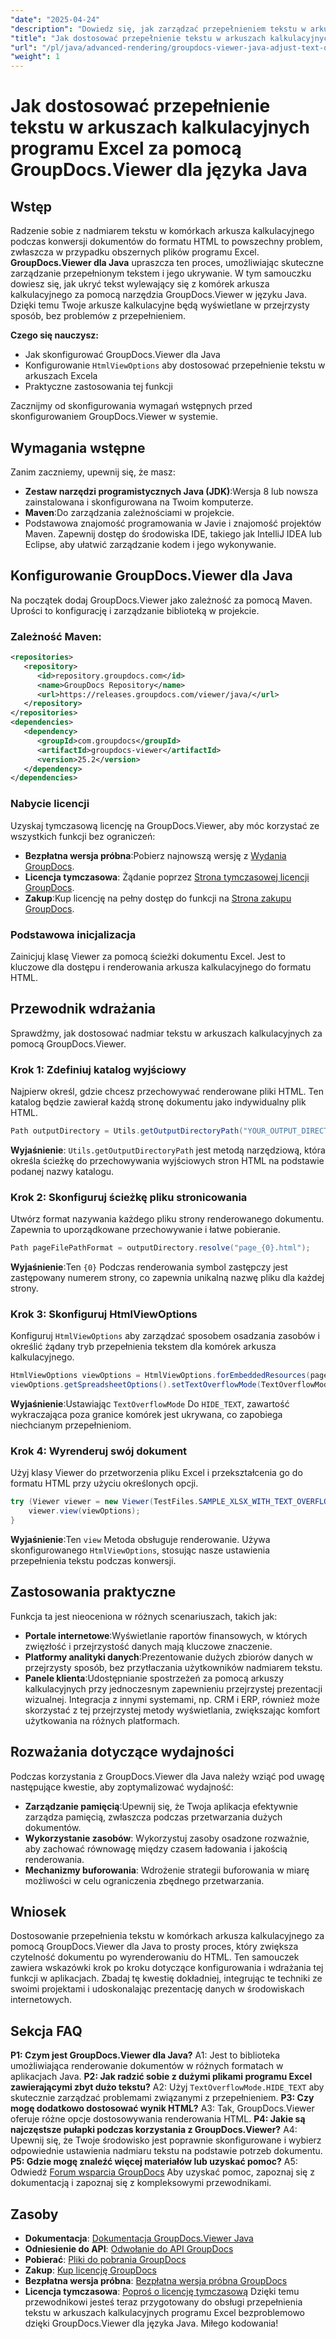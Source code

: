 ```yaml
---
"date": "2025-04-24"
"description": "Dowiedz się, jak zarządzać przepełnieniem tekstu w arkuszach kalkulacyjnych programu Excel za pomocą GroupDocs.Viewer dla języka Java. Ten przewodnik zawiera instrukcje krok po kroku i najlepsze praktyki."
"title": "Jak dostosować przepełnienie tekstu w arkuszach kalkulacyjnych programu Excel za pomocą GroupDocs.Viewer dla języka Java"
"url": "/pl/java/advanced-rendering/groupdocs-viewer-java-adjust-text-overflow-spreadsheets/"
"weight": 1
---
```


# Jak dostosować przepełnienie tekstu w arkuszach kalkulacyjnych programu Excel za pomocą GroupDocs.Viewer dla języka Java
## Wstęp
Radzenie sobie z nadmiarem tekstu w komórkach arkusza kalkulacyjnego podczas konwersji dokumentów do formatu HTML to powszechny problem, zwłaszcza w przypadku obszernych plików programu Excel. **GroupDocs.Viewer dla Java** upraszcza ten proces, umożliwiając skuteczne zarządzanie przepełnionym tekstem i jego ukrywanie.
W tym samouczku dowiesz się, jak ukryć tekst wylewający się z komórek arkusza kalkulacyjnego za pomocą narzędzia GroupDocs.Viewer w języku Java. Dzięki temu Twoje arkusze kalkulacyjne będą wyświetlane w przejrzysty sposób, bez problemów z przepełnieniem.

**Czego się nauczysz:**
- Jak skonfigurować GroupDocs.Viewer dla Java
- Konfigurowanie `HtmlViewOptions` aby dostosować przepełnienie tekstu w arkuszach Excela
- Praktyczne zastosowania tej funkcji

Zacznijmy od skonfigurowania wymagań wstępnych przed skonfigurowaniem GroupDocs.Viewer w systemie.
## Wymagania wstępne
Zanim zaczniemy, upewnij się, że masz:
- **Zestaw narzędzi programistycznych Java (JDK)**:Wersja 8 lub nowsza zainstalowana i skonfigurowana na Twoim komputerze.
- **Maven**:Do zarządzania zależnościami w projekcie.
- Podstawowa znajomość programowania w Javie i znajomość projektów Maven.
Zapewnij dostęp do środowiska IDE, takiego jak IntelliJ IDEA lub Eclipse, aby ułatwić zarządzanie kodem i jego wykonywanie.
## Konfigurowanie GroupDocs.Viewer dla Java
Na początek dodaj GroupDocs.Viewer jako zależność za pomocą Maven. Uprości to konfigurację i zarządzanie biblioteką w projekcie.
### Zależność Maven:
```xml
<repositories>
   <repository>
      <id>repository.groupdocs.com</id>
      <name>GroupDocs Repository</name>
      <url>https://releases.groupdocs.com/viewer/java/</url>
   </repository>
</repositories>
<dependencies>
   <dependency>
      <groupId>com.groupdocs</groupId>
      <artifactId>groupdocs-viewer</artifactId>
      <version>25.2</version>
   </dependency>
</dependencies>
```
### Nabycie licencji
Uzyskaj tymczasową licencję na GroupDocs.Viewer, aby móc korzystać ze wszystkich funkcji bez ograniczeń:
- **Bezpłatna wersja próbna**:Pobierz najnowszą wersję z [Wydania GroupDocs](https://releases.groupdocs.com/viewer/java/).
- **Licencja tymczasowa**: Żądanie poprzez [Strona tymczasowej licencji GroupDocs](https://purchase.groupdocs.com/temporary-license/).
- **Zakup**:Kup licencję na pełny dostęp do funkcji na [Strona zakupu GroupDocs](https://purchase.groupdocs.com/buy).
### Podstawowa inicjalizacja
Zainicjuj klasę Viewer za pomocą ścieżki dokumentu Excel. Jest to kluczowe dla dostępu i renderowania arkusza kalkulacyjnego do formatu HTML.
## Przewodnik wdrażania
Sprawdźmy, jak dostosować nadmiar tekstu w arkuszach kalkulacyjnych za pomocą GroupDocs.Viewer.
### Krok 1: Zdefiniuj katalog wyjściowy
Najpierw określ, gdzie chcesz przechowywać renderowane pliki HTML. Ten katalog będzie zawierał każdą stronę dokumentu jako indywidualny plik HTML.
```java
Path outputDirectory = Utils.getOutputDirectoryPath("YOUR_OUTPUT_DIRECTORY");
```
**Wyjaśnienie**: `Utils.getOutputDirectoryPath` jest metodą narzędziową, która określa ścieżkę do przechowywania wyjściowych stron HTML na podstawie podanej nazwy katalogu.
### Krok 2: Skonfiguruj ścieżkę pliku stronicowania
Utwórz format nazywania każdego pliku strony renderowanego dokumentu. Zapewnia to uporządkowane przechowywanie i łatwe pobieranie.
```java
Path pageFilePathFormat = outputDirectory.resolve("page_{0}.html");
```
**Wyjaśnienie**:Ten `{0}` Podczas renderowania symbol zastępczy jest zastępowany numerem strony, co zapewnia unikalną nazwę pliku dla każdej strony.
### Krok 3: Skonfiguruj HtmlViewOptions
Konfiguruj `HtmlViewOptions` aby zarządzać sposobem osadzania zasobów i określić żądany tryb przepełnienia tekstem dla komórek arkusza kalkulacyjnego.
```java
HtmlViewOptions viewOptions = HtmlViewOptions.forEmbeddedResources(pageFilePathFormat);
viewOptions.getSpreadsheetOptions().setTextOverflowMode(TextOverflowMode.HIDE_TEXT);
```
**Wyjaśnienie**:Ustawiając `TextOverflowMode` Do `HIDE_TEXT`, zawartość wykraczająca poza granice komórek jest ukrywana, co zapobiega niechcianym przepełnieniom.
### Krok 4: Wyrenderuj swój dokument
Użyj klasy Viewer do przetworzenia pliku Excel i przekształcenia go do formatu HTML przy użyciu określonych opcji.
```java
try (Viewer viewer = new Viewer(TestFiles.SAMPLE_XLSX_WITH_TEXT_OVERFLOW)) {
    viewer.view(viewOptions);
}
```
**Wyjaśnienie**:Ten `view` Metoda obsługuje renderowanie. Używa skonfigurowanego `HtmlViewOptions`, stosując nasze ustawienia przepełnienia tekstu podczas konwersji.
## Zastosowania praktyczne
Funkcja ta jest nieoceniona w różnych scenariuszach, takich jak:
- **Portale internetowe**:Wyświetlanie raportów finansowych, w których zwięzłość i przejrzystość danych mają kluczowe znaczenie.
- **Platformy analityki danych**:Prezentowanie dużych zbiorów danych w przejrzysty sposób, bez przytłaczania użytkowników nadmiarem tekstu.
- **Panele klienta**:Udostępnianie spostrzeżeń za pomocą arkuszy kalkulacyjnych przy jednoczesnym zapewnieniu przejrzystej prezentacji wizualnej.
Integracja z innymi systemami, np. CRM i ERP, również może skorzystać z tej przejrzystej metody wyświetlania, zwiększając komfort użytkowania na różnych platformach.
## Rozważania dotyczące wydajności
Podczas korzystania z GroupDocs.Viewer dla Java należy wziąć pod uwagę następujące kwestie, aby zoptymalizować wydajność:
- **Zarządzanie pamięcią**:Upewnij się, że Twoja aplikacja efektywnie zarządza pamięcią, zwłaszcza podczas przetwarzania dużych dokumentów.
- **Wykorzystanie zasobów**: Wykorzystuj zasoby osadzone rozważnie, aby zachować równowagę między czasem ładowania i jakością renderowania.
- **Mechanizmy buforowania**: Wdrożenie strategii buforowania w miarę możliwości w celu ograniczenia zbędnego przetwarzania.
## Wniosek
Dostosowanie przepełnienia tekstu w komórkach arkusza kalkulacyjnego za pomocą GroupDocs.Viewer dla Java to prosty proces, który zwiększa czytelność dokumentu po wyrenderowaniu do HTML. Ten samouczek zawiera wskazówki krok po kroku dotyczące konfigurowania i wdrażania tej funkcji w aplikacjach.
Zbadaj tę kwestię dokładniej, integrując te techniki ze swoimi projektami i udoskonalając prezentację danych w środowiskach internetowych.
## Sekcja FAQ
**P1: Czym jest GroupDocs.Viewer dla Java?**
A1: Jest to biblioteka umożliwiająca renderowanie dokumentów w różnych formatach w aplikacjach Java.
**P2: Jak radzić sobie z dużymi plikami programu Excel zawierającymi zbyt dużo tekstu?**
A2: Użyj `TextOverflowMode.HIDE_TEXT` aby skutecznie zarządzać problemami związanymi z przepełnieniem.
**P3: Czy mogę dodatkowo dostosować wynik HTML?**
A3: Tak, GroupDocs.Viewer oferuje różne opcje dostosowywania renderowania HTML.
**P4: Jakie są najczęstsze pułapki podczas korzystania z GroupDocs.Viewer?**
A4: Upewnij się, że Twoje środowisko jest poprawnie skonfigurowane i wybierz odpowiednie ustawienia nadmiaru tekstu na podstawie potrzeb dokumentu.
**P5: Gdzie mogę znaleźć więcej materiałów lub uzyskać pomoc?**
A5: Odwiedź [Forum wsparcia GroupDocs](https://forum.groupdocs.com/c/viewer/9) Aby uzyskać pomoc, zapoznaj się z dokumentacją i zapoznaj się z kompleksowymi przewodnikami.
## Zasoby
- **Dokumentacja**: [Dokumentacja GroupDocs.Viewer Java](https://docs.groupdocs.com/viewer/java/)
- **Odniesienie do API**: [Odwołanie do API GroupDocs](https://reference.groupdocs.com/viewer/java/)
- **Pobierać**: [Pliki do pobrania GroupDocs](https://releases.groupdocs.com/viewer/java/)
- **Zakup**: [Kup licencję GroupDocs](https://purchase.groupdocs.com/buy)
- **Bezpłatna wersja próbna**: [Bezpłatna wersja próbna GroupDocs](https://releases.groupdocs.com/viewer/java/)
- **Licencja tymczasowa**: [Poproś o licencję tymczasową](https://purchase.groupdocs.com/temporary-license/)
Dzięki temu przewodnikowi jesteś teraz przygotowany do obsługi przepełnienia tekstu w arkuszach kalkulacyjnych programu Excel bezproblemowo dzięki GroupDocs.Viewer dla języka Java. Miłego kodowania!
